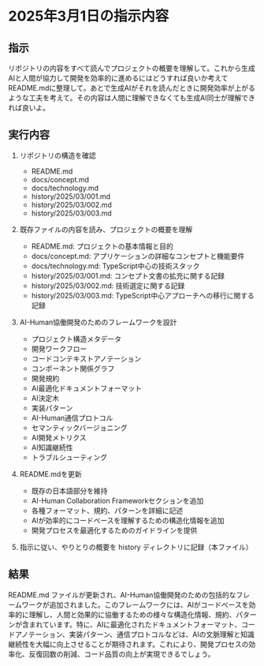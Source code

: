 # 2025年3月1日の指示内容

## 指示

リポジトリの内容をすべて読んでプロジェクトの概要を理解して。これから生成AIと人間が協力して開発を効率的に進めるにはどうすれば良いか考えてREADME.mdに整理して。あとで生成AIがそれを読んだときに開発効率が上がるような工夫を考えて。その内容は人間に理解できなくても生成AI同士が理解できれば良いよ。

## 実行内容

1. リポジトリの構造を確認
   - README.md
   - docs/concept.md
   - docs/technology.md
   - history/2025/03/001.md
   - history/2025/03/002.md
   - history/2025/03/003.md

2. 既存ファイルの内容を読み、プロジェクトの概要を理解
   - README.md: プロジェクトの基本情報と目的
   - docs/concept.md: アプリケーションの詳細なコンセプトと機能要件
   - docs/technology.md: TypeScript中心の技術スタック
   - history/2025/03/001.md: コンセプト文書の拡充に関する記録
   - history/2025/03/002.md: 技術選定に関する記録
   - history/2025/03/003.md: TypeScript中心アプローチへの移行に関する記録

3. AI-Human協働開発のためのフレームワークを設計
   - プロジェクト構造メタデータ
   - 開発ワークフロー
   - コードコンテキストアノテーション
   - コンポーネント関係グラフ
   - 開発規約
   - AI最適化ドキュメントフォーマット
   - AI決定木
   - 実装パターン
   - AI-Human通信プロトコル
   - セマンティックバージョニング
   - AI開発メトリクス
   - AI知識継続性
   - トラブルシューティング

4. README.mdを更新
   - 既存の日本語部分を維持
   - AI-Human Collaboration Frameworkセクションを追加
   - 各種フォーマット、規約、パターンを詳細に記述
   - AIが効率的にコードベースを理解するための構造化情報を追加
   - 開発プロセスを最適化するためのガイドラインを提供

5. 指示に従い、やりとりの概要を history ディレクトリに記録（本ファイル）

## 結果

README.md ファイルが更新され、AI-Human協働開発のための包括的なフレームワークが追加されました。このフレームワークには、AIがコードベースを効率的に理解し、人間と効果的に協働するための様々な構造化情報、規約、パターンが含まれています。特に、AIに最適化されたドキュメントフォーマット、コードアノテーション、実装パターン、通信プロトコルなどは、AIの文脈理解と知識継続性を大幅に向上させることが期待されます。これにより、開発プロセスの効率化、反復回数の削減、コード品質の向上が実現できるでしょう。
